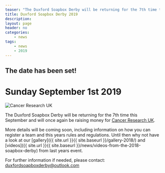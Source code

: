 ```yaml
---
teaser: "The Duxford Soapbox Derby will be returning for the 7th time this September and will once again be raising money for Cancer Research UK"
title: Duxford Soapbox Derby 2019
description:
layout: page
header: no
categories:
    - news
tags:
    - news
    - 2019
---
```


## The date has been set!

# Sunday September 1st 2019

![Cancer Research UK](http://www.cancerresearchuk.org/sites/all/themes/custom/cruk/logo.png)

The Duxford Soapbox Derby will be returning for the 7th time this September and will once again be raising money for [Cancer Research UK](https://www.cancerresearchuk.org).

More details will be coming soon, including information on how you can register a team and this years rules and regulations. Until then why not have a look at our [gallery]({{ site.url }}{{ site.baseurl }}/gallery-2018/) and [videos]({{ site.url }}{{ site.baseurl }}/news/videos-from-the-2018-soapbox-derby) from last years event.

For further information if needed, please contact:
[duxfordsoapboxderby@outlook.com](mailto:duxfordsoapboxderby@outlook.com)
